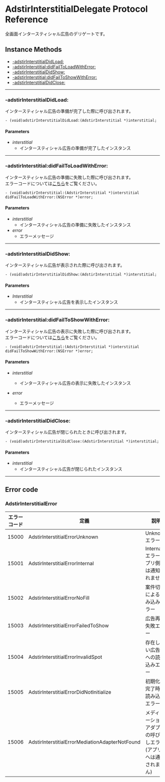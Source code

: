 # AdstirInterstitialDelegate Protocol Reference

全画面インタースティシャル広告のデリゲートです。

## Instance Methods
* [-adstirInterstitialDidLoad:](#-adstirinterstitialdidload)
* [-adstirInterstitial:didFailToLoadWithError:](#-adstirinterstitialdidfailtoloadwitherror)
* [-adstirInterstitialDidShow:](#-adstirinterstitialdidshow)
* [-adstirInterstitial:didFailToShowWithError:](#-adstirinterstitialdidfailtoshowwitherror)
* [-adstirInterstitialDidClose:](#-adstirinterstitialdidclose)


***

### -adstirInterstitialDidLoad:
インタースティシャル広告の準備が完了した際に呼び出されます。

```objc
- (void)adstirInterstitialDidLoad:(AdstirInterstitial *)interstitial;
```

#### Parameters
* _interstitial_
    * インタースティシャル広告の準備が完了したインスタンス


***

### -adstirInterstitial:didFailToLoadWithError:
インタースティシャル広告の準備に失敗した際に呼び出されます。  
エラーコードについては[こちら](#adstirinterstitialerror)をご覧ください。

```objc
- (void)adstirInterstitial:(AdstirInterstitial *)interstitial didFailToLoadWithError:(NSError *)error;
```

#### Parameters
* _interstitial_
    * インタースティシャル広告の準備に失敗したインスタンス
* _error_
    * エラーメッセージ

***

### -adstirInterstitialDidShow:
インタースティシャル広告が表示された際に呼び出されます。

```objc
- (void)adstirInterstitialDidShow:(AdstirInterstitial *)interstitial;
```

#### Parameters
* _Interstitial_
    * インタースティシャル広告を表示したインスタンス

***

### -adstirInterstitial:didFailToShowWithError:
インタースティシャル広告の表示に失敗した際に呼び出されます。  
エラーコードについては[こちら](#adstirinterstitialerror)をご覧ください。

```objc
- (void)adstirInterstitial:(AdstirInterstitial *)interstitial didFailToShowWithError:(NSError *)error;
```

#### Parameters
* _interstitial_
    * インタースティシャル広告の表示に失敗したインスタンス

* _error_
    * エラーメッセージ

***

### -adstirInterstitialDidClose:
インタースティシャル広告が閉じられたときに呼び出されます。

```objc
- (void)adstirInterstitialDidClose:(AdstirInterstitial *)interstitial;
```

#### Parameters
* _interstitial_
    * インタースティシャル広告が閉じられたインスタンス

***

## Error code
### AdstirInterstitialError

エラーコード|定義|説明
---|---|---
15000|AdstirInterstitialErrorUnknown|Unknownエラー  
15001|AdstirInterstitialErrorInternal|Internalエラー(アプリ側へは通知されません)  
15002|AdstirInterstitialErrorNoFill|案件切れによる読み込みエラー  
15003|AdstirInterstitialErrorFailedToShow|広告再生失敗エラー  
15004|AdstirInterstitialErrorInvalidSpot|存在しない広告枠への読み込みエラー  
15005|AdstirInterstitialErrorDidNotInitialize|初期化未完了時の読み込みエラー
15006|AdstirInterstitialErrorMediationAdapterNotFound|メディエーションアダプタの呼び出しエラー(アプリ側へは通知されません)  


